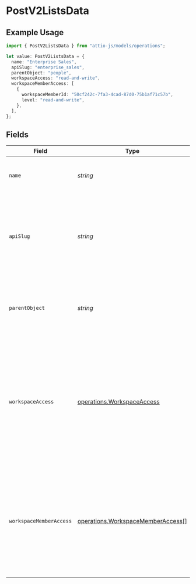 # PostV2ListsData

## Example Usage

```typescript
import { PostV2ListsData } from "attio-js/models/operations";

let value: PostV2ListsData = {
  name: "Enterprise Sales",
  apiSlug: "enterprise_sales",
  parentObject: "people",
  workspaceAccess: "read-and-write",
  workspaceMemberAccess: [
    {
      workspaceMemberId: "50cf242c-7fa3-4cad-87d0-75b1af71c57b",
      level: "read-and-write",
    },
  ],
};
```

## Fields

| Field                                                                                                                                                                | Type                                                                                                                                                                 | Required                                                                                                                                                             | Description                                                                                                                                                          | Example                                                                                                                                                              |
| -------------------------------------------------------------------------------------------------------------------------------------------------------------------- | -------------------------------------------------------------------------------------------------------------------------------------------------------------------- | -------------------------------------------------------------------------------------------------------------------------------------------------------------------- | -------------------------------------------------------------------------------------------------------------------------------------------------------------------- | -------------------------------------------------------------------------------------------------------------------------------------------------------------------- |
| `name`                                                                                                                                                               | *string*                                                                                                                                                             | :heavy_check_mark:                                                                                                                                                   | The human-readable name of the list.                                                                                                                                 | Enterprise Sales                                                                                                                                                     |
| `apiSlug`                                                                                                                                                            | *string*                                                                                                                                                             | :heavy_check_mark:                                                                                                                                                   | A unique, human-readable slug to access the list through API calls. Should be formatted in snake case.                                                               | enterprise_sales                                                                                                                                                     |
| `parentObject`                                                                                                                                                       | *string*                                                                                                                                                             | :heavy_check_mark:                                                                                                                                                   | A UUID or slug to identify the allowed object type for records added to this list.                                                                                   | people                                                                                                                                                               |
| `workspaceAccess`                                                                                                                                                    | [operations.WorkspaceAccess](../../models/operations/workspaceaccess.md)                                                                                             | :heavy_check_mark:                                                                                                                                                   | The level of access granted to all members of the workspace for this list. Pass `null` to keep the list private and only grant access to specific workspace members. | read-and-write                                                                                                                                                       |
| `workspaceMemberAccess`                                                                                                                                              | [operations.WorkspaceMemberAccess](../../models/operations/workspacememberaccess.md)[]                                                                               | :heavy_check_mark:                                                                                                                                                   | The level of access granted to specific workspace members for this list. Pass an empty array to grant access to no workspace members.                                |                                                                                                                                                                      |